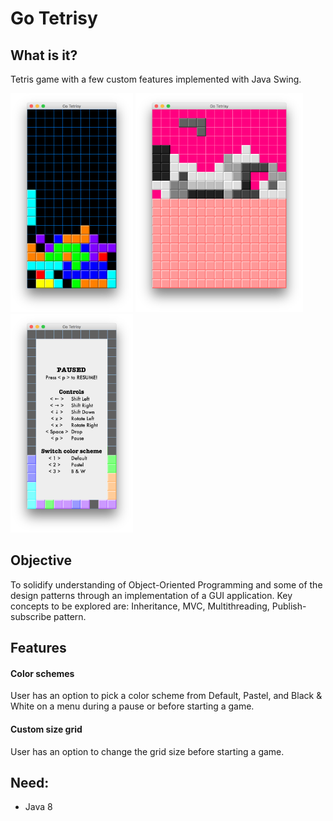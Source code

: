 # Go Tetrisy

## What is it?
Tetris game with a few custom features implemented with Java Swing.

<img src="https://github.com/kumikokashii/go-tetrisy/blob/master/screenshots/screenshot1.png" alt="screenshot1" height="350px"> <img src="https://github.com/kumikokashii/go-tetrisy/blob/master/screenshots/screenshot2.png" alt="screenshot2" height="350px"> <img src="https://github.com/kumikokashii/go-tetrisy/blob/master/screenshots/screenshot3.png" alt="screenshot3" height="350px">

## Objective
To solidify understanding of Object-Oriented Programming and some of the design patterns through an implementation of a GUI application. Key concepts to be explored are: Inheritance, MVC, Multithreading, Publish-subscribe pattern.

## Features
#### Color schemes
User has an option to pick a color scheme from Default, Pastel, and Black & White on a menu during a pause or before starting a game.
#### Custom size grid
User has an option to change the grid size before starting a game.

## Need:
* Java 8
